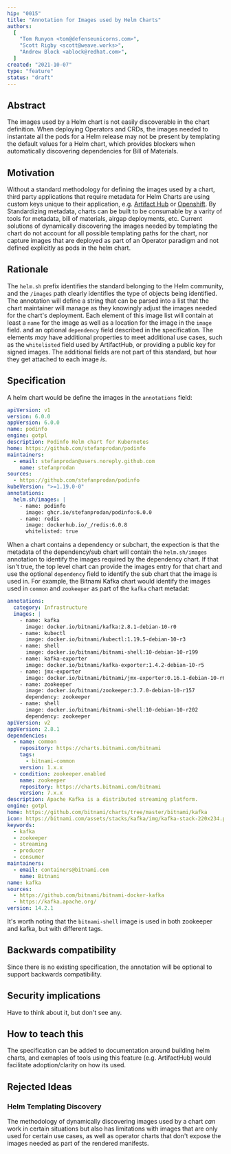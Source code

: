 ```yaml
---
hip: "0015"
title: "Annotation for Images used by Helm Charts"
authors:
  [
    "Tom Runyon <tom@defenseunicorns.com>",
    "Scott Rigby <scott@weave.works>",
    "Andrew Block <ablock@redhat.com>",
  ]
created: "2021-10-07"
type: "feature"
status: "draft"
---
```


## Abstract

The images used by a Helm chart is not easily discoverable in the chart definition. When deploying Operators and CRDs, the images needed to instantate all the pods for a Helm release may not be present by templating the default values for a Helm chart, which provides blockers when automatically discovering dependencies for Bill of Materials.

## Motivation

Without a standard methodology for defining the images used by a chart, third party applications that require metadata for Helm Charts are using custom keys unique to their application, e.g. [Artifact Hub](https://artifacthub.io/docs/topics/annotations/helm/#supported-annotations) or [Openshift](https://docs.openshift.com/container-platform/4.8/operators/operator_sdk/osdk-generating-csvs.html#olm-enabling-operator-for-restricted-network_osdk-generating-csvs). By Standardizing metadata, charts can be built to be consumable by a varity of tools for metadata, bill of materials, airgap deployments, etc. Current solutions of dynamically discovering the images needed by templating the chart do not account for all possible templating paths for the chart, nor capture images that are deployed as part of an Operator paradigm and not defined explicitly as pods in the helm chart.

## Rationale

The `helm.sh` prefix identifies the standard belonging to the Helm community, and the `/images` path clearly identifies the type of objects being identified. The annotation will define a string that can be parsed into a list that the chart maintainer will manage as they knowingly adjust the images needed for the chart's deployment. Each element of this image list will contain at least a `name` for the image as well as a location for the image in the `image` field. and an optional `dependency` field described in the specification. The elements _may_ have additional properties to meet additional use cases, such as the `whitelisted` field used by ArtifactHub, or providing a public key for signed images. The additional fields are not part of this standard, but how they get attached to each image _is_.

## Specification

A helm chart would be define the images in the `annotations` field:

```yaml
apiVersion: v1
version: 6.0.0
appVersion: 6.0.0
name: podinfo
engine: gotpl
description: Podinfo Helm chart for Kubernetes
home: https://github.com/stefanprodan/podinfo
maintainers:
  - email: stefanprodan@users.noreply.github.com
    name: stefanprodan
sources:
  - https://github.com/stefanprodan/podinfo
kubeVersion: ">=1.19.0-0"
annotations:
  helm.sh/images: |
    - name: podinfo
      image: ghcr.io/stefanprodan/podinfo:6.0.0
    - name: redis
      image: dockerhub.io/_/redis:6.0.8
      whitelisted: true
```

When a chart contains a dependency or subchart, the expection is that the metadata of the dependency/sub chart will contain the `helm.sh/images` annotation to identify the images required by the dependency chart. If that isn't true, the top level chart can provide the images entry for that chart and use the optional `dependency` field to identify the sub chart that the image is used in. For example, the Bitnami Kafka chart would identify the images used in `common` and `zookeeper` as part of the `kafka` chart metadat:

```yaml
annotations:
  category: Infrastructure
  images: |
    - name: kafka
      image: docker.io/bitnami/kafka:2.8.1-debian-10-r0
    - name: kubectl
      image: docker.io/bitnami/kubectl:1.19.5-debian-10-r3
    - name: shell
      image: docker.io/bitnami/bitnami-shell:10-debian-10-r199
    - name: kafka-exporter
      image: docker.io/bitnami/kafka-exporter:1.4.2-debian-10-r5
    - name: jmx-exporter
      image: docker.io/bitnami/bitnami/jmx-exporter:0.16.1-debian-10-r66
    - name: zookeeper
      image: docker.io/bitnami/zookeeper:3.7.0-debian-10-r157
      dependency: zookeeper
    - name: shell
      image: docker.io/bitnami/bitnami-shell:10-debian-10-r202
      dependency: zookeeper
apiVersion: v2
appVersion: 2.8.1
dependencies:
  - name: common
    repository: https://charts.bitnami.com/bitnami
    tags:
      - bitnami-common
    version: 1.x.x
  - condition: zookeeper.enabled
    name: zookeeper
    repository: https://charts.bitnami.com/bitnami
    version: 7.x.x
description: Apache Kafka is a distributed streaming platform.
engine: gotpl
home: https://github.com/bitnami/charts/tree/master/bitnami/kafka
icon: https://bitnami.com/assets/stacks/kafka/img/kafka-stack-220x234.png
keywords:
  - kafka
  - zookeeper
  - streaming
  - producer
  - consumer
maintainers:
  - email: containers@bitnami.com
    name: Bitnami
name: kafka
sources:
  - https://github.com/bitnami/bitnami-docker-kafka
  - https://kafka.apache.org/
version: 14.2.1
```

It's worth noting that the `bitnami-shell` image is used in both zookeeper and kafka, but with different tags.

## Backwards compatibility

Since there is no existing specification, the annotation will be optional to support backwards compatibility.

## Security implications

Have to think about it, but don't see any.

## How to teach this

The specification can be added to documentation around building helm charts, and exmaples of tools using this feature (e.g. ArtifactHub) would facilitate adoption/clarity on how its used.

## Rejected Ideas

### Helm Templating Discovery

The methodology of dynamically discovering images used by a chart _can_ work in certain situations but also has limitations with images that are only used for certain use cases, as well as operator charts that don't expose the images needed as part of the rendered manifests.
